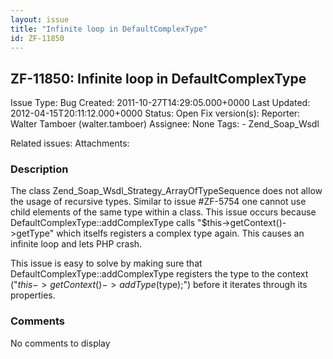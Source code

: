 ```yaml
---
layout: issue
title: "Infinite loop in DefaultComplexType"
id: ZF-11850
---
```


ZF-11850: Infinite loop in DefaultComplexType
---------------------------------------------

 Issue Type: Bug Created: 2011-10-27T14:29:05.000+0000 Last Updated: 2012-04-15T20:11:12.000+0000 Status: Open Fix version(s): 
 Reporter:  Walter Tamboer (walter.tamboer)  Assignee:  None  Tags: - Zend\_Soap\_Wsdl
 
 Related issues: 
 Attachments: 
### Description

The class Zend\_Soap\_Wsdl\_Strategy\_ArrayOfTypeSequence does not allow the usage of recursive types. Similar to issue #ZF-5754 one cannot use child elements of the same type within a class. This issue occurs because DefaultComplexType::addComplexType calls "$this->getContext()->getType" which itselfs registers a complex type again. This causes an infinite loop and lets PHP crash.

This issue is easy to solve by making sure that DefaultComplexType::addComplexType registers the type to the context ("$this->getContext()->addType($type);") before it iterates through its properties.

 

 

### Comments

No comments to display